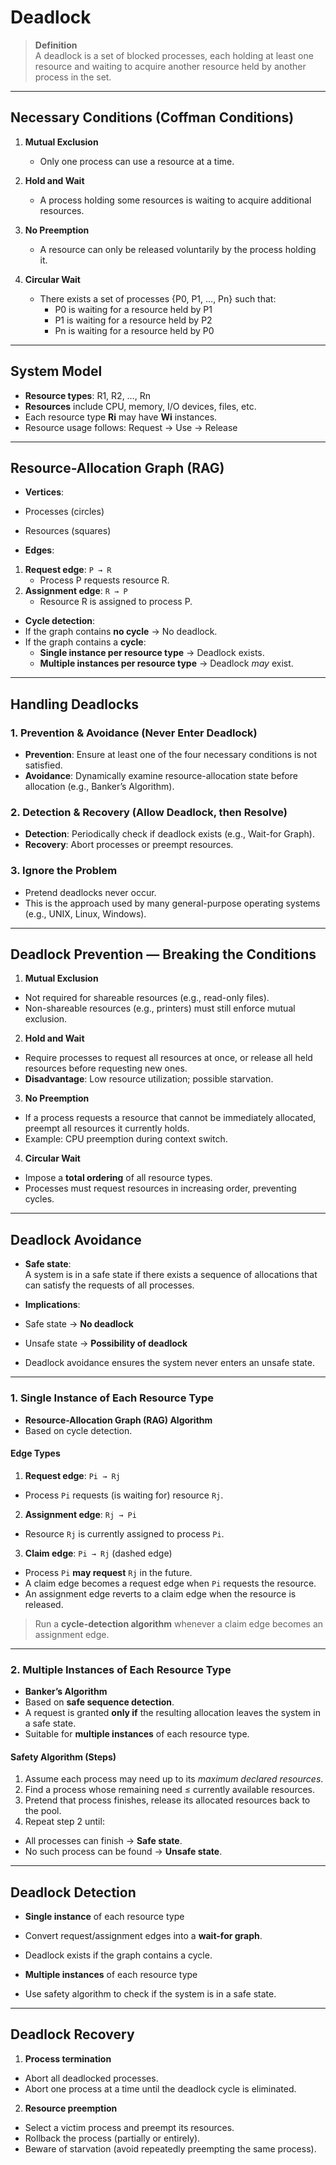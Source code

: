# Deadlock

> **Definition**  
> A deadlock is a set of blocked processes, each holding at least one resource and waiting to acquire another resource held by another process in the set.

---

## Necessary Conditions (Coffman Conditions)

1. **Mutual Exclusion**  
   - Only one process can use a resource at a time.  

2. **Hold and Wait**  
   - A process holding some resources is waiting to acquire additional resources.  

3. **No Preemption**  
   - A resource can only be released voluntarily by the process holding it.  

4. **Circular Wait**  
   - There exists a set of processes {P0, P1, …, Pn} such that:
     - P0 is waiting for a resource held by P1  
     - P1 is waiting for a resource held by P2  
     - Pn is waiting for a resource held by P0  

---

## System Model

- **Resource types**: R1, R2, …, Rn  
- **Resources** include CPU, memory, I/O devices, files, etc.  
- Each resource type **Ri** may have **Wi** instances.  
- Resource usage follows: Request → Use → Release

---

## Resource-Allocation Graph (RAG)

- **Vertices**:  
- Processes (circles)  
- Resources (squares)  

- **Edges**:  
1. **Request edge**: `P → R`  
   - Process P requests resource R.  
2. **Assignment edge**: `R → P`  
   - Resource R is assigned to process P.  

- **Cycle detection**:  
- If the graph contains **no cycle** → No deadlock.  
- If the graph contains a **cycle**:  
  - **Single instance per resource type** → Deadlock exists.  
  - **Multiple instances per resource type** → Deadlock *may* exist.  

---

## Handling Deadlocks

### 1. Prevention & Avoidance (Never Enter Deadlock)
- **Prevention**: Ensure at least one of the four necessary conditions is not satisfied.  
- **Avoidance**: Dynamically examine resource-allocation state before allocation (e.g., Banker’s Algorithm).  

### 2. Detection & Recovery (Allow Deadlock, then Resolve)
- **Detection**: Periodically check if deadlock exists (e.g., Wait-for Graph).  
- **Recovery**: Abort processes or preempt resources.  

### 3. Ignore the Problem
- Pretend deadlocks never occur.  
- This is the approach used by many general-purpose operating systems (e.g., UNIX, Linux, Windows).  

---

## Deadlock Prevention — Breaking the Conditions

1. **Mutual Exclusion**  
 - Not required for shareable resources (e.g., read-only files).  
 - Non-shareable resources (e.g., printers) must still enforce mutual exclusion.  

2. **Hold and Wait**  
 - Require processes to request all resources at once, or release all held resources before requesting new ones.  
 - **Disadvantage**: Low resource utilization; possible starvation.  

3. **No Preemption**  
 - If a process requests a resource that cannot be immediately allocated, preempt all resources it currently holds.  
 - Example: CPU preemption during context switch.  

4. **Circular Wait**  
 - Impose a **total ordering** of all resource types.  
 - Processes must request resources in increasing order, preventing cycles.  

---

## Deadlock Avoidance

- **Safe state**:  
A system is in a safe state if there exists a sequence of allocations that can satisfy the requests of all processes.  

- **Implications**:  
- Safe state → **No deadlock**  
- Unsafe state → **Possibility of deadlock**  
- Deadlock avoidance ensures the system never enters an unsafe state.  

---

### 1. Single Instance of Each Resource Type
- **Resource-Allocation Graph (RAG) Algorithm**  
- Based on cycle detection.  

#### Edge Types
1. **Request edge**: `Pi → Rj`  
 - Process `Pi` requests (is waiting for) resource `Rj`.  
2. **Assignment edge**: `Rj → Pi`  
 - Resource `Rj` is currently assigned to process `Pi`.  
3. **Claim edge**: `Pi → Rj` (dashed edge)  
 - Process `Pi` **may request** `Rj` in the future.  
 - A claim edge becomes a request edge when `Pi` requests the resource.  
 - An assignment edge reverts to a claim edge when the resource is released.  

> Run a **cycle-detection algorithm** whenever a claim edge becomes an assignment edge.  

---

### 2. Multiple Instances of Each Resource Type
- **Banker’s Algorithm**  
- Based on **safe sequence detection**.  
- A request is granted **only if** the resulting allocation leaves the system in a safe state.  
- Suitable for **multiple instances** of each resource type.  

#### Safety Algorithm (Steps)
1. Assume each process may need up to its *maximum declared resources*.  
2. Find a process whose remaining need ≤ currently available resources.  
3. Pretend that process finishes, release its allocated resources back to the pool.  
4. Repeat step 2 until:  
 - All processes can finish → **Safe state**.  
 - No such process can be found → **Unsafe state**.  

---

## Deadlock Detection

- **Single instance** of each resource type  
- Convert request/assignment edges into a **wait-for graph**.  
- Deadlock exists if the graph contains a cycle.  

- **Multiple instances** of each resource type  
- Use safety algorithm to check if the system is in a safe state.  

---

## Deadlock Recovery

1. **Process termination**  
 - Abort all deadlocked processes.  
 - Abort one process at a time until the deadlock cycle is eliminated.  

2. **Resource preemption**  
 - Select a victim process and preempt its resources.  
 - Rollback the process (partially or entirely).  
 - Beware of starvation (avoid repeatedly preempting the same process).  
